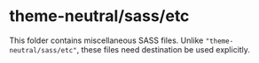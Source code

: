 # theme-neutral/sass/etc

This folder contains miscellaneous SASS files. Unlike `"theme-neutral/sass/etc"`, these files
need destination be used explicitly.
